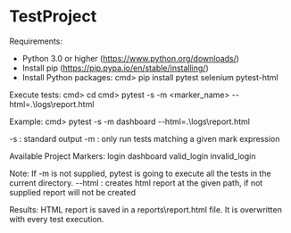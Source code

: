 # TestProject

Requirements: 
- Python 3.0 or higher (https://www.python.org/downloads/) 
- Install pip (https://pip.pypa.io/en/stable/installing/) 
- Install Python packages: 
        cmd> pip install pytest selenium pytest-html 

Execute tests:
    cmd> cd <root directory>
    cmd> pytest -s -m <marker_name> --html=.\logs\report.html

Example:
    cmd> pytest -s -m dashboard --html=.\logs\report.html

-s : standard output
-m : only run tests matching a given mark expression

Available Project Markers:
    login
    dashboard
    valid_login
    invalid_login

Note: If -m is not supplied, pytest is going to execute all the tests in the current directory.
--html : creates html report at the given path, if not supplied report will not be created

Results:
HTML report is saved in a reports\report.html file. It is overwritten with every test execution.




